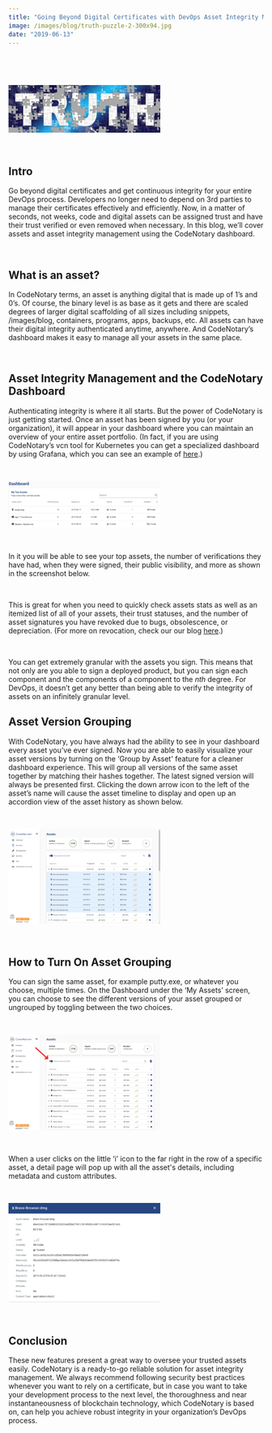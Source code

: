 ```yaml
---
title: "Going Beyond Digital Certificates with DevOps Asset Integrity Management"
image: /images/blog/truth-puzzle-2-300x94.jpg
date: "2019-06-13"
---
```


 

 

![truth puzzle 2](/images/blog/truth-puzzle-2-300x94.jpg)

 

## **Intro**

Go beyond digital certificates and get continuous integrity for your entire DevOps process. Developers no longer need to depend on 3rd parties to manage their certificates effectively and efficiently. Now, in a matter of seconds, not weeks, code and digital assets can be assigned trust and have their trust verified or even removed when necessary. In this blog, we’ll cover assets and asset integrity management using the CodeNotary dashboard.

 

## **What is an asset?**

In CodeNotary terms, an asset is anything digital that is made up of 1’s and 0’s. Of course, the binary level is as base as it gets and there are scaled degrees of larger digital scaffolding of all sizes including snippets, /images/blog, containers, programs, apps, backups, etc. All assets can have their digital integrity authenticated anytime, anywhere. And CodeNotary’s dashboard makes it easy to manage all your assets in the same place.

 

## **Asset Integrity Management and the CodeNotary Dashboard**

Authenticating integrity is where it all starts. But the power of CodeNotary is just getting started. Once an asset has been signed by you (or your organization), it will appear in your dashboard where you can maintain an overview of your entire asset portfolio. (In fact, if you are using CodeNotary’s vcn tool for Kubernetes you can get a specialized dashboard by using Grafana, which you can see an example of [here](https://twitter.com/CodeNotary/status/1139176271718563840).)

 

![CodeNotary Dashboard 2](/images/blog/CodeNotary-Dashboard-2-300x92.png)

 

In it you will be able to see your top assets, the number of verifications they have had, when they were signed, their public visibility, and more as shown in the screenshot below.

 

This is great for when you need to quickly check assets stats as well as an itemized list of all of your assets, their trust statuses, and the number of asset signatures you have revoked due to bugs, obsolescence, or depreciation. (For more on revocation, check our our blog [here](https://www.codenotary.io/the-failure-of-the-certificate-revocation-list-crl/).)

 

You can get extremely granular with the assets you sign. This means that not only are you able to sign a deployed product, but you can sign each component and the components of a component to the _nth_ degree. For DevOps, it doesn’t get any better than being able to verify the integrity of assets on an infinitely granular level.

## **Asset Version Grouping**

With CodeNotary, you have always had the ability to see in your dashboard every asset you’ve ever signed. Now you are able to easily visualize your asset versions by turning on the ‘Group by Asset' feature for a cleaner dashboard experience. This will group all versions of the same asset together by matching their hashes together. The latest signed version will always be presented first. Clicking the down arrow icon to the left of the asset’s name will cause the asset timeline to display and open up an accordion view of the asset history as shown below.

 

![CodeNotary - Dashboard - Asset Grouping](/images/blog/4-300x188.png)

 

## **How to Turn On Asset Grouping**

You can sign the same asset, for example putty.exe, or whatever you choose, multiple times. On the Dashboard under the ‘My Assets’ screen, you can choose to see the different versions of your asset grouped or ungrouped by toggling between the two choices.

 

![CodeNotary - Group by Asset - Toggle](/images/blog/Group-by-Asset-Toggle-300x189.png)

 

When a user clicks on the little ‘i’ icon to the far right in the row of a specific asset, a detail page will pop up with all the asset's details, including metadata and custom attributes.

 

![CodeNotary - Dashboard - Asset Details Pop Up](/images/blog/Asset-Details-Pop-Up-300x196.png)

 

## **Conclusion**

These new features present a great way to oversee your trusted assets easily. CodeNotary is a ready-to-go reliable solution for asset integrity management. We always recommend following security best practices whenever you want to rely on a certificate, but in case you want to take your development process to the next level, the thoroughness and near instantaneousness of blockchain technology, which CodeNotary is based on, can help you achieve robust integrity in your organization’s DevOps process.
